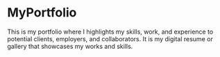 # MyPortfolio
This is my portfolio where I highlights my skills, work, and experience to potential clients, employers, and collaborators. It is my digital resume or gallery that showcases my works and skills. 
